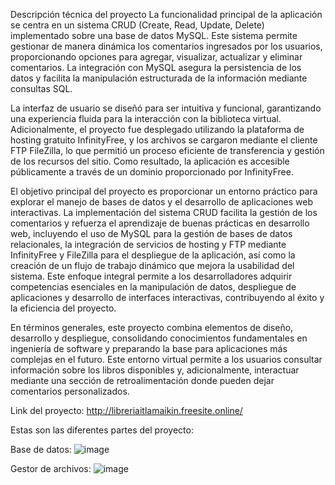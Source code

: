 Descripción técnica del proyecto
La funcionalidad principal de la aplicación se centra en un sistema CRUD (Create, Read, Update, Delete) implementado sobre una base de datos MySQL. Este sistema permite gestionar de manera dinámica los comentarios ingresados por los usuarios, proporcionando opciones para agregar, visualizar, actualizar y eliminar comentarios. La integración con MySQL asegura la persistencia de los datos y facilita la manipulación estructurada de la información mediante consultas SQL.

La interfaz de usuario se diseñó para ser intuitiva y funcional, garantizando una experiencia fluida para la interacción con la biblioteca virtual. Adicionalmente, el proyecto fue desplegado utilizando la plataforma de hosting gratuito InfinityFree, y los archivos se cargaron mediante el cliente FTP FileZilla, lo que permitió un proceso eficiente de transferencia y gestión de los recursos del sitio. Como resultado, la aplicación es accesible públicamente a través de un dominio proporcionado por InfinityFree.

El objetivo principal del proyecto es proporcionar un entorno práctico para explorar el manejo de bases de datos y el desarrollo de aplicaciones web interactivas. La implementación del sistema CRUD facilita la gestión de los comentarios y refuerza el aprendizaje de buenas prácticas en desarrollo web, incluyendo el uso de MySQL para la gestión de bases de datos relacionales, la integración de servicios de hosting y FTP mediante InfinityFree y FileZilla para el despliegue de la aplicación, así como la creación de un flujo de trabajo dinámico que mejora la usabilidad del sistema. Este enfoque integral permite a los desarrolladores adquirir competencias esenciales en la manipulación de datos, despliegue de aplicaciones y desarrollo de interfaces interactivas, contribuyendo al éxito y la eficiencia del proyecto.

En términos generales, este proyecto combina elementos de diseño, desarrollo y despliegue, consolidando conocimientos fundamentales en ingeniería de software y preparando la base para aplicaciones más complejas en el futuro. Este entorno virtual permite a los usuarios consultar información sobre los libros disponibles y, adicionalmente, interactuar mediante una sección de retroalimentación donde pueden dejar comentarios personalizados.

Link del proyecto: http://libreriaitlamaikin.freesite.online/

Estas son las diferentes partes del proyecto:

Base de datos:
![image](https://github.com/user-attachments/assets/eda1df80-f579-418e-a67c-2c0f5e2cf096)

Gestor de archivos:
![image](https://github.com/user-attachments/assets/e09e3162-d7cd-4d4f-afa5-0709cfa87262)

